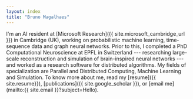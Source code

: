 ```yaml
---
layout: index
title: "Bruno Magalhaes"
---
```


I'm an AI resident at [Microsoft Research]({{ site.microsoft_cambridge_url }}) in Cambridge (UK), working on probabilistic machine learning, time-sequence data and graph neural networks. Prior to this, I completed a PhD Computational Neuroscience at EPFL in Switzerland --- researching large-scale reconstruction and simulation of brain-inspired neural networks --- and worked as a research software for distributed algorithms. My fields of specialization are Parallel and Distributed Computing, Machine Learning and Simulation. To know more about me, read my [resume]({{ site.resume}}), [publications]({{ site.google_scholar }}), or [email me](mailto:{{ site.email }}?subject=Hello).
